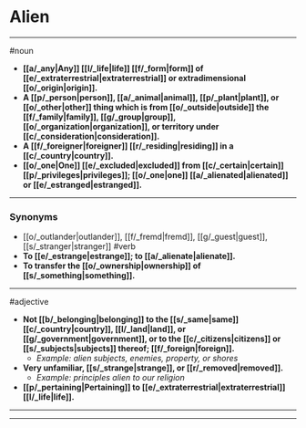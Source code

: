 # Alien
---
#noun
- **[[a/_any|Any]] [[l/_life|life]] [[f/_form|form]] of [[e/_extraterrestrial|extraterrestrial]] or extradimensional [[o/_origin|origin]].**
- **A [[p/_person|person]], [[a/_animal|animal]], [[p/_plant|plant]], or [[o/_other|other]] thing which is from [[o/_outside|outside]] the [[f/_family|family]], [[g/_group|group]], [[o/_organization|organization]], or territory under [[c/_consideration|consideration]].**
- **A [[f/_foreigner|foreigner]] [[r/_residing|residing]] in a [[c/_country|country]].**
- **[[o/_one|One]] [[e/_excluded|excluded]] from [[c/_certain|certain]] [[p/_privileges|privileges]]; [[o/_one|one]] [[a/_alienated|alienated]] or [[e/_estranged|estranged]].**
---
### Synonyms
- [[o/_outlander|outlander]], [[f/_fremd|fremd]], [[g/_guest|guest]], [[s/_stranger|stranger]]
#verb
- **To [[e/_estrange|estrange]]; to [[a/_alienate|alienate]].**
- **To transfer the [[o/_ownership|ownership]] of [[s/_something|something]].**
---
#adjective
- **Not [[b/_belonging|belonging]] to the [[s/_same|same]] [[c/_country|country]], [[l/_land|land]], or [[g/_government|government]], or to the [[c/_citizens|citizens]] or [[s/_subjects|subjects]] thereof; [[f/_foreign|foreign]].**
	- _Example: alien subjects, enemies, property, or shores_
- **Very unfamiliar, [[s/_strange|strange]], or [[r/_removed|removed]].**
	- _Example: principles alien to our religion_
- **[[p/_pertaining|Pertaining]] to [[e/_extraterrestrial|extraterrestrial]] [[l/_life|life]].**
---
---
